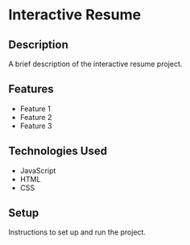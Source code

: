 # Interactive Resume

## Description

A brief description of the interactive resume project.

## Features

- Feature 1
- Feature 2
- Feature 3

## Technologies Used

- JavaScript
- HTML
- CSS

## Setup

Instructions to set up and run the project.
